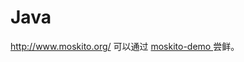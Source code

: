 

# Java
http://www.moskito.org/
可以通过 [moskito-demo
](https://github.com/anotheria/moskito-demo/blob/master/pom.xml) 尝鲜。
